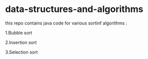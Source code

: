 # data-structures-and-algorithms

this repo contains java code for various sortinf algorithms :

1.Bubble sort

2.Insertion sort

3.Selection sort

